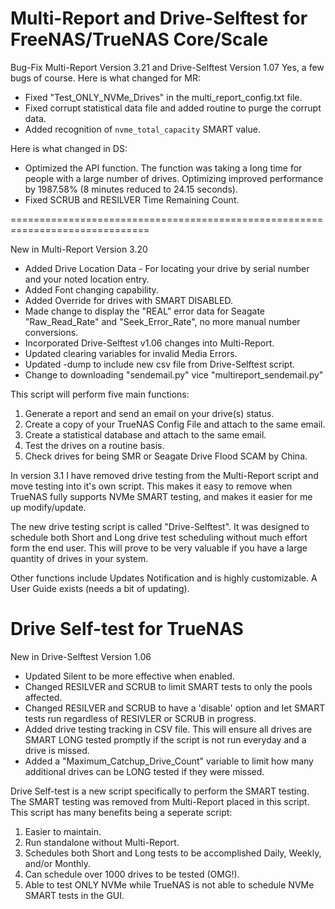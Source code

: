 # Multi-Report and Drive-Selftest for FreeNAS/TrueNAS Core/Scale

Bug-Fix Multi-Report Version 3.21 and Drive-Selftest Version 1.07
  Yes, a few bugs of course.  Here is what changed for MR:
  - Fixed "Test_ONLY_NVMe_Drives" in the multi_report_config.txt file.
  - Fixed corrupt statistical data file and added routine to purge the corrupt data.
  - Added recognition of `nvme_total_capacity` SMART value.

  Here is what changed in DS:
  - Optimized the API function.  The function was taking a long time for people with a large number of drives.  Optimizing improved performance by 1987.58% (8 minutes reduced to 24.15 seconds).
  - Fixed SCRUB and RESILVER Time Remaining Count.

==============================================================================

New in Multi-Report Version 3.20

  - Added Drive Location Data - For locating your drive by serial number and your noted location entry.
  - Added Font changing capability.
  - Added Override for drives with SMART DISABLED.
  - Made change to display the "REAL" error data for Seagate "Raw_Read_Rate" and "Seek_Error_Rate", no more manual number conversions.
  - Incorporated Drive-Selftest v1.06 changes into Multi-Report.
  - Updated clearing variables for invalid Media Errors.
  - Updated -dump to include new csv file from Drive-Selftest script.
  - Change to downloading "sendemail.py" vice "multireport_sendemail.py"


This script will perform five main functions:
1) Generate a report and send an email on your drive(s) status. 
2) Create a copy of your TrueNAS Config File and attach to the same email. 
3) Create a statistical database and attach to the same email.
4) Test the drives on a routine basis.
5) Check drives for being SMR or Seagate Drive Flood SCAM by China.

In version 3.1 I have removed drive testing from the Multi-Report script
and move testing into it's own script.  This makes it easy to remove
when TrueNAS fully supports NVMe SMART testing, and makes it easier
for me up modify/update.

The new drive testing script is called "Drive-Selftest".  It was designed
to schedule both Short and Long drive test scheduling without much effort
form the end user.  This will prove to be very valuable if you have a
large quantity of drives in your system.

Other functions include Updates Notification and is highly customizable.
A User Guide exists (needs a bit of updating).

# Drive Self-test for TrueNAS

New in Drive-Selftest Version 1.06

 - Updated Silent to be more effective when enabled.
 - Changed RESILVER and SCRUB to limit SMART tests to only the pools affected.
 - Changed RESILVER and SCRUB to have a 'disable' option and let SMART tests run regardless of RESIVLER or SCRUB in progress.
 - Added drive testing tracking in CSV file.  This will ensure all drives are SMART LONG tested promptly if the script is not run everyday and a drive is missed.
 - Added a "Maximum_Catchup_Drive_Count" variable to limit how many additional drives can be LONG tested if they were missed.

Drive Self-test is a new script specifically to perform the SMART testing.
The SMART testing was removed from Multi-Report placed in this script.
This script has many benefits being a seperate script:
1) Easier to maintain.
2) Run standalone without Multi-Report.
3) Schedules both Short and Long tests to be accomplished Daily, Weekly, and/or Monthly.
4) Can schedule over 1000 drives to be tested (OMG!).
5) Able to test ONLY NVMe while TrueNAS is not able to schedule NVMe SMART tests in the GUI.
